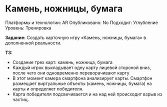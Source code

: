 # Камень, ножницы, бумага

Платформы и технологии: AR
Опубликовано: No
Подходит: Углубление
Уровень: Тренировка

**Задание:** Создать карточную игру «Камень, ножницы, бумага» в дополненной реальности.

**ТЗ:**

- Создание трех карт: камень, ножница, бумага
- Каждый игрок выкладывает одну карту лицевой стороной вниз, после чего они одновременно переворачивают карту
- В этот момент камера смартфона анализирует карты. Смартфон размещает виртуальные объекты (камень, ножницы, бумага) на карты и определяет победителя.
- Карта победителя подсвечивается и на над ней происходит взрыв из частиц.
